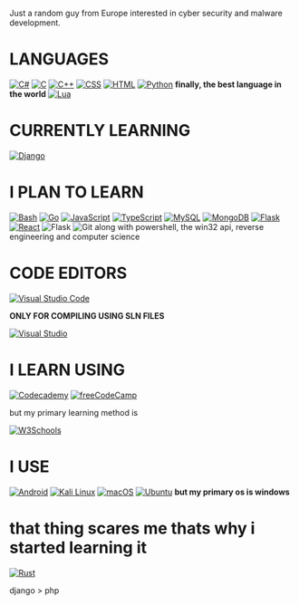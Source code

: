 Just a random guy from Europe interested in cyber security and malware development.

# LANGUAGES
[![C#](https://img.shields.io/badge/C%23-%23239120.svg?logo=cshrp&logoColor=white)](#)
[![C](https://img.shields.io/badge/C-00599C?logo=c&logoColor=white)](#)
[![C++](https://img.shields.io/badge/C++-%2300599C.svg?logo=c%2B%2B&logoColor=white)](#)
[![CSS](https://img.shields.io/badge/CSS-1572B6?logo=css3&logoColor=fff)](#)
[![HTML](https://img.shields.io/badge/HTML-%23E34F26.svg?logo=html5&logoColor=white)](#)
[![Python](https://img.shields.io/badge/Python-3776AB?logo=python&logoColor=fff)](#)
**finally, the best language in the world**
[![Lua](https://img.shields.io/badge/Lua-%232C2D72.svg?logo=lua&logoColor=white)](#)

# CURRENTLY LEARNING

[![Django](https://img.shields.io/badge/Django-%23092E20.svg?logo=django&logoColor=white)](#)

# I PLAN TO LEARN
[![Bash](https://img.shields.io/badge/Bash-4EAA25?logo=gnubash&logoColor=fff)](#)
[![Go](https://img.shields.io/badge/Go-%2300ADD8.svg?&logo=go&logoColor=white)](#)
[![JavaScript](https://img.shields.io/badge/JavaScript-F7DF1E?logo=javascript&logoColor=000)](#)
[![TypeScript](https://img.shields.io/badge/TypeScript-3178C6?logo=typescript&logoColor=fff)](#)
[![MySQL](https://img.shields.io/badge/MySQL-4479A1?logo=mysql&logoColor=fff)](#)
[![MongoDB](https://img.shields.io/badge/MongoDB-%234ea94b.svg?logo=mongodb&logoColor=white)](#)
[![Flask](https://img.shields.io/badge/Flask-000?logo=flask&logoColor=fff)](#)
[![React](https://img.shields.io/badge/React-%2320232a.svg?logo=react&logoColor=%2361DAFB)](#)
![Flask](https://img.shields.io/badge/Flask-000000?style=for-the-badge&logo=flask)
![Git](https://img.shields.io/badge/Git-F05032?style=for-the-badge&logo=git&logoColor=white)
along with powershell, the win32 api, reverse engineering and computer science

# CODE EDITORS
[![Visual Studio Code](https://custom-icon-badges.demolab.com/badge/Visual%20Studio%20Code-0078d7.svg?logo=vsc&logoColor=white)](#)

**ONLY FOR COMPILING USING SLN FILES**

[![Visual Studio](https://custom-icon-badges.demolab.com/badge/Visual%20Studio-5C2D91.svg?&logo=visual-studio&logoColor=white)](#)

# I LEARN USING
[![Codecademy](https://img.shields.io/badge/Codecademy-%2321759B.svg?logo=codecademy&logoColor=white)](#)
[![freeCodeCamp](https://img.shields.io/badge/freeCodeCamp-0A0A23?logo=freecodecamp&logoColor=fff)](#)

but my primary learning method is 

[![W3Schools](https://img.shields.io/badge/W3Schools-04AA6D?logo=w3schools&logoColor=fff)](#)

# I USE
[![Android](https://img.shields.io/badge/Android-3DDC84?logo=android&logoColor=white)](#)
[![Kali Linux](https://img.shields.io/badge/Kali%20Linux-557C94?logo=kalilinux&logoColor=fff)](#)
[![macOS](https://img.shields.io/badge/macOS-000000?logo=apple&logoColor=F0F0F0)](#)
[![Ubuntu](https://img.shields.io/badge/Ubuntu-E95420?logo=ubuntu&logoColor=white)](#)
**but my primary os is windows**

# that thing scares me thats why i started learning it
[![Rust](https://img.shields.io/badge/Rust-%23000000.svg?e&logo=rust&logoColor=white)](#)

django > php
